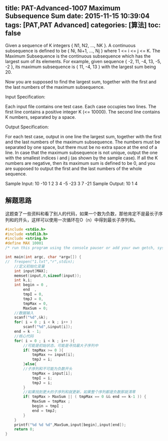 title: PAT-Advanced-1007 Maximum Subsequence Sum 
date: 2015-11-15 10:39:04
tags: [PAT,PAT Advanced]
categories: [算法]
toc: false
---
Given a sequence of K integers { N1, N2, ..., NK }. A continuous subsequence is defined to be { Ni, Ni+1, ..., Nj } where 1 <= i <= j <= K. The Maximum Subsequence is the continuous subsequence which has the largest sum of its elements. For example, given sequence { -2, 11, -4, 13, -5, -2 }, its maximum subsequence is { 11, -4, 13 } with the largest sum being 20.

Now you are supposed to find the largest sum, together with the first and the last numbers of the maximum subsequence.

Input Specification:

Each input file contains one test case. Each case occupies two lines. The first line contains a positive integer K (<= 10000). The second line contains K numbers, separated by a space.

Output Specification:

For each test case, output in one line the largest sum, together with the first and the last numbers of the maximum subsequence. The numbers must be separated by one space, but there must be no extra space at the end of a line. In case that the maximum subsequence is not unique, output the one with the smallest indices i and j (as shown by the sample case). If all the K numbers are negative, then its maximum sum is defined to be 0, and you are supposed to output the first and the last numbers of the whole sequence.

Sample Input:
10
-10 1 2 3 4 -5 -23 3 7 -21
Sample Output:
10 1 4
## 解题思路

这题查了一些资料和看了别人的代码，如果一个数为负数，那他肯定不是最长子序列和的开头，这样可以使用一次循环在O（n）中得到最长子序列和。
```c
#include <stdio.h>
#include <stdlib.h>
#include <string.h>
#define MAX 10001
/* run this program using the console pauser or add your own getch, system("pause") or input loop */

int main(int argc, char *argv[]) {
//  freopen("1.txt","r",stdin);
    //定义初始化变量 
    int input[MAX];
    memset(input,0,sizeof(input)); 
    int k,i;
    int begin = 0 ,
        end  ,
        tmpI = 0,
        tmpJ = 0,
        tmpMax = 0,
        MaxSum = 0; 
    //数据输入 
    scanf("%d",&k);
    for( i = 0 ; i < k ; i++ )
        scanf("%d",&input[i]);
    end = k - 1; 
    //核心代码   
    for( i = 0 ; i < k ; i++ ){
        //可能是初始状态，可能是寻找最大子序列中 
        if( tmpMax >= 0 ){
            tmpMax += input[i];
            tmpJ = i;
        }else{
        //子序列和不可能为负数开头 
            tmpMax = input[i];
            tmpI = i;
            tmpJ = i;
        } 
        //如果找到更大的子序列和就更新，如果整个序列都是负数那就清零 
        if( tmpMax > MaxSum || ( tmpMax == 0 && end == k-1 )) {
            MaxSum = tmpMax ;
            begin = tmpI ;
            end = tmpJ;
        } 
    }
    printf("%d %d %d",MaxSum,input[begin],input[end]);
    return 0;
}
```

